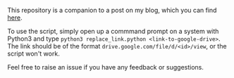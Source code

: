 This repository is a companion to a post on my blog, which you can find [here](http://maxbartlett.com/how-to-download-google-drive-files-from-owners-trash/).

To use the script, simply open up a commmand prompt on a system with Python3 and type `python3 replace_link.python <link-to-google-drive>`. The link should be of the format `drive.google.com/file/d/<id>/view`, or the script won't work.

Feel free to raise an issue if you have any feedback or suggestions.